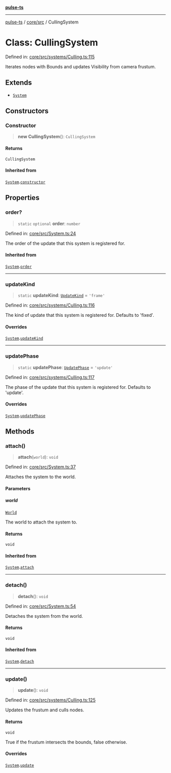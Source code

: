 [**pulse-ts**](../../../README.md)

***

[pulse-ts](../../../README.md) / [core/src](../README.md) / CullingSystem

# Class: CullingSystem

Defined in: [core/src/systems/Culling.ts:115](https://github.com/jlehett/pulse-ts/blob/95f7e0ab0aafbcd2aad691251c554317b3dfe19c/packages/core/src/systems/Culling.ts#L115)

Iterates nodes with Bounds and updates Visibility from camera frustum.

## Extends

- [`System`](System.md)

## Constructors

### Constructor

> **new CullingSystem**(): `CullingSystem`

#### Returns

`CullingSystem`

#### Inherited from

[`System`](System.md).[`constructor`](System.md#constructor)

## Properties

### order?

> `static` `optional` **order**: `number`

Defined in: [core/src/System.ts:24](https://github.com/jlehett/pulse-ts/blob/95f7e0ab0aafbcd2aad691251c554317b3dfe19c/packages/core/src/System.ts#L24)

The order of the update that this system is registered for.

#### Inherited from

[`System`](System.md).[`order`](System.md#order)

***

### updateKind

> `static` **updateKind**: [`UpdateKind`](../type-aliases/UpdateKind.md) = `'frame'`

Defined in: [core/src/systems/Culling.ts:116](https://github.com/jlehett/pulse-ts/blob/95f7e0ab0aafbcd2aad691251c554317b3dfe19c/packages/core/src/systems/Culling.ts#L116)

The kind of update that this system is registered for.
Defaults to 'fixed'.

#### Overrides

[`System`](System.md).[`updateKind`](System.md#updatekind)

***

### updatePhase

> `static` **updatePhase**: [`UpdatePhase`](../type-aliases/UpdatePhase.md) = `'update'`

Defined in: [core/src/systems/Culling.ts:117](https://github.com/jlehett/pulse-ts/blob/95f7e0ab0aafbcd2aad691251c554317b3dfe19c/packages/core/src/systems/Culling.ts#L117)

The phase of the update that this system is registered for.
Defaults to 'update'.

#### Overrides

[`System`](System.md).[`updatePhase`](System.md#updatephase)

## Methods

### attach()

> **attach**(`world`): `void`

Defined in: [core/src/System.ts:37](https://github.com/jlehett/pulse-ts/blob/95f7e0ab0aafbcd2aad691251c554317b3dfe19c/packages/core/src/System.ts#L37)

Attaches the system to the world.

#### Parameters

##### world

[`World`](World.md)

The world to attach the system to.

#### Returns

`void`

#### Inherited from

[`System`](System.md).[`attach`](System.md#attach)

***

### detach()

> **detach**(): `void`

Defined in: [core/src/System.ts:54](https://github.com/jlehett/pulse-ts/blob/95f7e0ab0aafbcd2aad691251c554317b3dfe19c/packages/core/src/System.ts#L54)

Detaches the system from the world.

#### Returns

`void`

#### Inherited from

[`System`](System.md).[`detach`](System.md#detach)

***

### update()

> **update**(): `void`

Defined in: [core/src/systems/Culling.ts:125](https://github.com/jlehett/pulse-ts/blob/95f7e0ab0aafbcd2aad691251c554317b3dfe19c/packages/core/src/systems/Culling.ts#L125)

Updates the frustum and culls nodes.

#### Returns

`void`

True if the frustum intersects the bounds, false otherwise.

#### Overrides

[`System`](System.md).[`update`](System.md#update)
